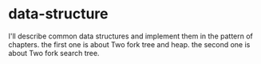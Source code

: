 # data-structure
I'll describe common data structures and implement them in the pattern of chapters.
the first one is about Two fork tree and heap.
the second one is about Two fork search tree.

